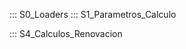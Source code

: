 ::: S0_Loaders
::: S1_Parametros_Calculo
<!-- ::: S2_Funciones -->
<!-- ::: S3_Pre_Procesamiento -->
::: S4_Calculos_Renovacion
<!-- ::: S5_Automatizacion_Calculos -->
